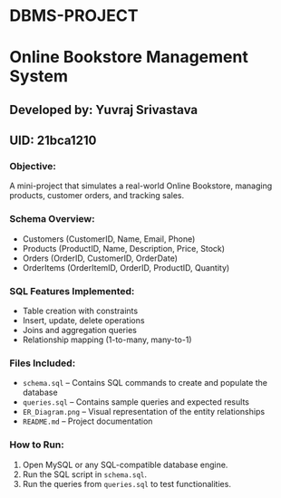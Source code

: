 # DBMS-PROJECT

# Online Bookstore Management System

## Developed by: Yuvraj Srivastava
## UID: 21bca1210

### Objective:
A mini-project that simulates a real-world Online Bookstore, managing products, customer orders, and tracking sales.

### Schema Overview:
- Customers (CustomerID, Name, Email, Phone)
- Products (ProductID, Name, Description, Price, Stock)
- Orders (OrderID, CustomerID, OrderDate)
- OrderItems (OrderItemID, OrderID, ProductID, Quantity)

### SQL Features Implemented:
- Table creation with constraints
- Insert, update, delete operations
- Joins and aggregation queries
- Relationship mapping (1-to-many, many-to-1)

### Files Included:
- `schema.sql` – Contains SQL commands to create and populate the database
- `queries.sql` – Contains sample queries and expected results
- `ER_Diagram.png` – Visual representation of the entity relationships
- `README.md` – Project documentation

### How to Run:
1. Open MySQL or any SQL-compatible database engine.
2. Run the SQL script in `schema.sql`.
3. Run the queries from `queries.sql` to test functionalities.


